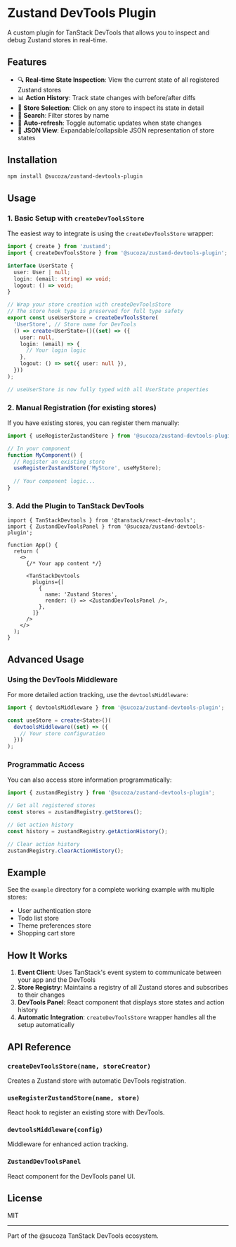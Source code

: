 # Zustand DevTools Plugin

A custom plugin for TanStack DevTools that allows you to inspect and debug Zustand stores in real-time.

## Features

- 🔍 **Real-time State Inspection**: View the current state of all registered Zustand stores
- 📊 **Action History**: Track state changes with before/after diffs
- 🎯 **Store Selection**: Click on any store to inspect its state in detail
- 🔎 **Search**: Filter stores by name
- 🔄 **Auto-refresh**: Toggle automatic updates when state changes
- 📝 **JSON View**: Expandable/collapsible JSON representation of store states

## Installation

```bash
npm install @sucoza/zustand-devtools-plugin
```

## Usage

### 1. Basic Setup with `createDevToolsStore`

The easiest way to integrate is using the `createDevToolsStore` wrapper:

```typescript
import { create } from 'zustand';
import { createDevToolsStore } from '@sucoza/zustand-devtools-plugin';

interface UserState {
  user: User | null;
  login: (email: string) => void;
  logout: () => void;
}

// Wrap your store creation with createDevToolsStore
// The store hook type is preserved for full type safety
export const useUserStore = createDevToolsStore(
  'UserStore', // Store name for DevTools
  () => create<UserState>()((set) => ({
    user: null,
    login: (email) => {
      // Your login logic
    },
    logout: () => set({ user: null }),
  }))
);

// useUserStore is now fully typed with all UserState properties
```

### 2. Manual Registration (for existing stores)

If you have existing stores, you can register them manually:

```typescript
import { useRegisterZustandStore } from '@sucoza/zustand-devtools-plugin';

// In your component
function MyComponent() {
  // Register an existing store
  useRegisterZustandStore('MyStore', useMyStore);
  
  // Your component logic...
}
```

### 3. Add the Plugin to TanStack DevTools

```tsx
import { TanStackDevtools } from '@tanstack/react-devtools';
import { ZustandDevToolsPanel } from '@sucoza/zustand-devtools-plugin';

function App() {
  return (
    <>
      {/* Your app content */}
      
      <TanStackDevtools
        plugins={[
          {
            name: 'Zustand Stores',
            render: () => <ZustandDevToolsPanel />,
          },
        ]}
      />
    </>
  );
}
```

## Advanced Usage

### Using the DevTools Middleware

For more detailed action tracking, use the `devtoolsMiddleware`:

```typescript
import { devtoolsMiddleware } from '@sucoza/zustand-devtools-plugin';

const useStore = create<State>()(
  devtoolsMiddleware((set) => ({
    // Your store configuration
  }))
);
```

### Programmatic Access

You can also access store information programmatically:

```typescript
import { zustandRegistry } from '@sucoza/zustand-devtools-plugin';

// Get all registered stores
const stores = zustandRegistry.getStores();

// Get action history
const history = zustandRegistry.getActionHistory();

// Clear action history
zustandRegistry.clearActionHistory();
```

## Example

See the `example` directory for a complete working example with multiple stores:
- User authentication store
- Todo list store
- Theme preferences store
- Shopping cart store

## How It Works

1. **Event Client**: Uses TanStack's event system to communicate between your app and the DevTools
2. **Store Registry**: Maintains a registry of all Zustand stores and subscribes to their changes
3. **DevTools Panel**: React component that displays store states and action history
4. **Automatic Integration**: `createDevToolsStore` wrapper handles all the setup automatically

## API Reference

### `createDevToolsStore(name, storeCreator)`
Creates a Zustand store with automatic DevTools registration.

### `useRegisterZustandStore(name, store)`
React hook to register an existing store with DevTools.

### `devtoolsMiddleware(config)`
Middleware for enhanced action tracking.

### `ZustandDevToolsPanel`
React component for the DevTools panel UI.

## License

MIT

---

Part of the @sucoza TanStack DevTools ecosystem.